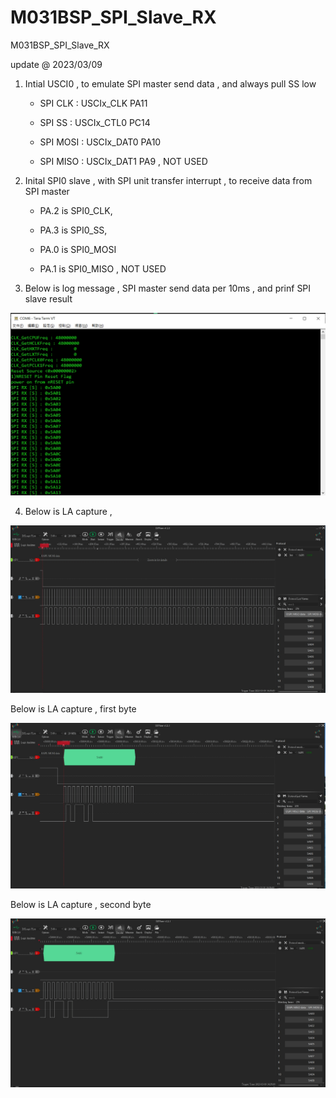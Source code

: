 # M031BSP_SPI_Slave_RX
 M031BSP_SPI_Slave_RX

update @ 2023/03/09

1. Intial USCI0 , to emulate SPI master send data , and always pull SS low

    - SPI CLK : USCIx_CLK PA11
	
	- SPI SS  : USCIx_CTL0 PC14
	
	- SPI MOSI : USCIx_DAT0 PA10
	
	- SPI MISO : USCIx_DAT1 PA9 , NOT USED

2. Inital SPI0 slave , with SPI unit transfer interrupt , to receive data from SPI master

	- PA.2 is SPI0_CLK,

    - PA.3 is SPI0_SS,   
	      	   	   
	- PA.0 is SPI0_MOSI

	- PA.1 is SPI0_MISO , NOT USED

3. Below is log message , SPI master send data per 10ms , and prinf SPI slave result

![image](https://github.com/released/M031BSP_SPI_Slave_RX/blob/main/log.jpg)	

4. Below is LA capture , 

![image](https://github.com/released/M031BSP_SPI_Slave_RX/blob/main/LA_all.jpg)	

Below is LA capture , first byte

![image](https://github.com/released/M031BSP_SPI_Slave_RX/blob/main/LA_5A00.jpg)	

Below is LA capture , second byte

![image](https://github.com/released/M031BSP_SPI_Slave_RX/blob/main/LA_5A01.jpg)	


